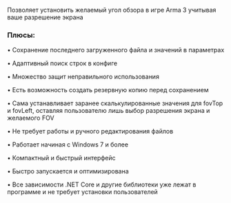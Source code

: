 

Позволяет установить желаемый угол обзора в игре Arma 3 учитывая ваше разрешение экрана

### Плюсы:

• Сохранение последнего загруженного файла и значений в параметрах

• Адаптивный поиск строк в конфиге

• Множество защит неправильного использования

• Есть возможность создать резервную копию перед сохранением

• Сама устанавливает заранее скалькулированные значения для fovTop и fovLeft, оставляя пользователю лишь выбор разрешения экрана и желаемого FOV

• Не требует работы и ручного редактирования файлов

• Работает начиная с Windows 7 и более

• Компактный и быстрый интерфейс

• Быстро запускается и оптимизирована

• Все зависимости .NET Core и другие библиотеки уже лежат в программе и не требует установки пользователей
